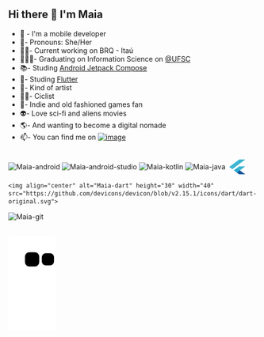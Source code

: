 ## Hi there 👋 I'm Maia   

* 📱 - I'm a mobile developer  
* 🌈- Pronouns: She/Her 
* 👩‍💻- Current working on BRQ - Itaú  
* 👩🏻‍🎓- Graduating on Information Science on [@UFSC](http://ufsc.br/) 
* 📚- Studing [Android Jetpack Compose](https://developer.android.com/jetpack/compose)
* 💖- Studing [Flutter](https://flutter.dev/)
* 🎨- Kind of artist  
* 🚴‍♀️- Ciclist 
* 👾- Indie and old fashioned games fan 
* 👽- Love sci-fi and aliens movies 
* 🌎- And wanting to become a digital nomade 
* 📫- You can find me on  [![image](https://user-images.githubusercontent.com/38637390/170611187-d0f41af2-7357-477f-848a-d28bf42b7aa6.png)](https://www.linkedin.com/in/maia-de-oliveira-238322122/) 






<div style="display: inline_block"><br>
  <img align="center" alt="Maia-android" height="30" width="40" src="https://cdn.jsdelivr.net/gh/devicons/devicon/icons/android/android-plain.svg" />
  <img align="center" alt="Maia-android-studio" height="30" width="40" src="https://cdn.jsdelivr.net/gh/devicons/devicon/icons/androidstudio/androidstudio-plain.svg" />
  <img align="center" alt="Maia-kotlin" height="30" width="40" src="https://cdn.jsdelivr.net/gh/devicons/devicon/icons/kotlin/kotlin-original.svg" />
  <img align="center" alt="Maia-java" height="30" width="40" src="https://cdn.jsdelivr.net/gh/devicons/devicon/icons/java/java-original.svg" />

  <img align="center" alt="Maia-flutter" height="30" width="40" src="https://raw.githubusercontent.com/devicons/devicon/master/icons/flutter/flutter-original.svg">
  
    <img align="center" alt="Maia-dart" height="30" width="40" src="https://github.com/devicons/devicon/blob/v2.15.1/icons/dart/dart-original.svg">
  
 <img align="center" alt="Maia-git" height="30" width="40" src="https://cdn.jsdelivr.net/gh/devicons/devicon/icons/git/git-plain.svg" />


</div>
  
  ##
  


![Snake animation](https://github.com/maiadeolive/maiadeolive/blob/output/github-contribution-grid-snake.svg)
